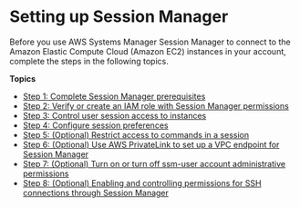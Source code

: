 # Setting up Session Manager<a name="session-manager-getting-started"></a>

Before you use AWS Systems Manager Session Manager to connect to the Amazon Elastic Compute Cloud \(Amazon EC2\) instances in your account, complete the steps in the following topics\.

**Topics**
+ [Step 1: Complete Session Manager prerequisites](session-manager-prerequisites.md)
+ [Step 2: Verify or create an IAM role with Session Manager permissions](session-manager-getting-started-instance-profile.md)
+ [Step 3: Control user session access to instances](session-manager-getting-started-restrict-access.md)
+ [Step 4: Configure session preferences](session-manager-getting-started-configure-preferences.md)
+ [Step 5: \(Optional\) Restrict access to commands in a session](session-manager-restrict-command-access.md)
+ [Step 6: \(Optional\) Use AWS PrivateLink to set up a VPC endpoint for Session Manager](session-manager-getting-started-privatelink.md)
+ [Step 7: \(Optional\) Turn on or turn off ssm\-user account administrative permissions](session-manager-getting-started-ssm-user-permissions.md)
+ [Step 8: \(Optional\) Enabling and controlling permissions for SSH connections through Session Manager](session-manager-getting-started-enable-ssh-connections.md)